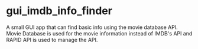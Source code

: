 # gui_imdb_info_finder
A small GUI app that can find basic info using the movie database API.
Movie Database is used for the movie information instead of IMDB's API and RAPID API is used to manage the API.
